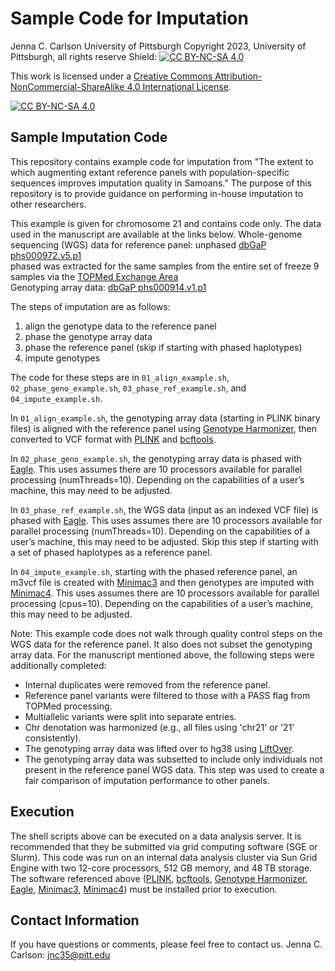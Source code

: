 # Sample Code for Imputation

Jenna C. Carlson
University of Pittsburgh
Copyright 2023, University of Pittsburgh, all rights reserve
Shield: [![CC BY-NC-SA 4.0][cc-by-nc-sa-shield]][cc-by-nc-sa]

This work is licensed under a
[Creative Commons Attribution-NonCommercial-ShareAlike 4.0 International License][cc-by-nc-sa].

[![CC BY-NC-SA 4.0][cc-by-nc-sa-image]][cc-by-nc-sa]

[cc-by-nc-sa]: http://creativecommons.org/licenses/by-nc-sa/4.0/
[cc-by-nc-sa-image]: https://licensebuttons.net/l/by-nc-sa/4.0/88x31.png
[cc-by-nc-sa-shield]: https://img.shields.io/badge/License-CC%20BY--NC--SA%204.0-lightgrey.svg

## Sample Imputation Code

This repository contains example code for imputation from "The extent to which augmenting extant reference panels with population-specific sequences improves imputation quality in Samoans." The purpose of this repository is to provide guidance on performing in-house imputation to other researchers.

This example is given for chromosome 21 and contains code only. The data used in the manuscript are available at the links below.
  Whole-genome sequencing (WGS) data for reference panel: 
    unphased [dbGaP phs000972.v5.p1](https://www.ncbi.nlm.nih.gov/projects/gap/cgi-bin/study.cgi?study_id=phs000972.v5.p1)      
    phased was extracted for the same samples from the entire set of freeze 9 samples via the [TOPMed Exchange Area](https://topmed.nhlbi.nih.gov/)         
  Genotyping array data: [dbGaP phs000914.v1.p1](https://www.ncbi.nlm.nih.gov/projects/gap/cgi-bin/study.cgi?study_id=phs000914.v1.p1)        

The steps of imputation are as follows:            
  1. align the genotype data to the reference panel        
  2. phase the genotype array data      
  3. phase the reference panel (skip if starting with phased haplotypes)        
  4. impute genotypes         

The code for these steps are in `01_align_example.sh`, `02_phase_geno_example.sh`, `03_phase_ref_example.sh`, and `04_impute_example.sh`. 

In `01_align_example.sh`, the genotyping array data (starting in PLINK binary files) is aligned with the reference panel using [Genotype Harmonizer](https://bioinformaticshome.com/tools/descriptions/Genotype_harmonizer.html#gsc.tab=0), then converted to VCF format with [PLINK](https://www.cog-genomics.org/plink/) and [bcftools](https://samtools.github.io/bcftools/bcftools.html).

In `02_phase_geno_example.sh`, the genotyping array data is phased with [Eagle](https://alkesgroup.broadinstitute.org/Eagle/). This uses assumes there are 10 processors available for parallel processing (numThreads=10). Depending on the capabilities of a user’s machine, this may need to be adjusted.

In `03_phase_ref_example.sh`, the WGS data (input as an indexed VCF file) is phased with [Eagle](https://alkesgroup.broadinstitute.org/Eagle/). This uses assumes there are 10 processors available for parallel processing (numThreads=10). Depending on the capabilities of a user’s machine, this may need to be adjusted. Skip this step if starting with a set of phased haplotypes as a reference panel.

In `04_impute_example.sh`, starting with the phased reference panel, an m3vcf file is created with [Minimac3](https://genome.sph.umich.edu/wiki/Minimac3) and then genotypes are imputed with [Minimac4](https://genome.sph.umich.edu/wiki/Minimac4). This uses assumes there are 10 processors available for parallel processing (cpus=10). Depending on the capabilities of a user’s machine, this may need to be adjusted.

Note: This example code does not walk through quality control steps on the WGS data for the reference panel. It also does not subset the genotyping array data. For the manuscript mentioned above, the following steps were additionally completed:
  * Internal duplicates were removed from the reference panel. 
  * Reference panel variants were filtered to those with a PASS flag from TOPMed processing.
  * Multiallelic variants were split into separate entries.
  * Chr denotation was harmonized (e.g., all files using 'chr21' or '21' consistently).
  * The genotyping array data was lifted over to hg38 using [LiftOver](https://genome.ucsc.edu/cgi-bin/hgLiftOver).
  * The genotyping array data was subsetted to include only individuals not present in the reference panel WGS data. This step was used to create a fair comparison of imputation performance to other panels.  

## Execution
The shell scripts above can be executed on a data analysis server. It is recommended that they be submitted via grid computing software (SGE or Slurm). This code was run on an internal data analysis cluster via Sun Grid Engine with two 12-core processors, 512 GB memory, and 48 TB storage.
The software referenced above ([PLINK](https://www.cog-genomics.org/plink/), [bcftools](https://samtools.github.io/bcftools/bcftools.html), [Genotype Harmonizer](https://bioinformaticshome.com/tools/descriptions/Genotype_harmonizer.html#gsc.tab=0), [Eagle](https://alkesgroup.broadinstitute.org/Eagle/), [Minimac3](https://genome.sph.umich.edu/wiki/Minimac3), [Minimac4](https://genome.sph.umich.edu/wiki/Minimac4)) must be installed prior to execution. 

## Contact Information
If you have questions or comments, please feel free to contact us.
Jenna C. Carlson: jnc35@pitt.edu
